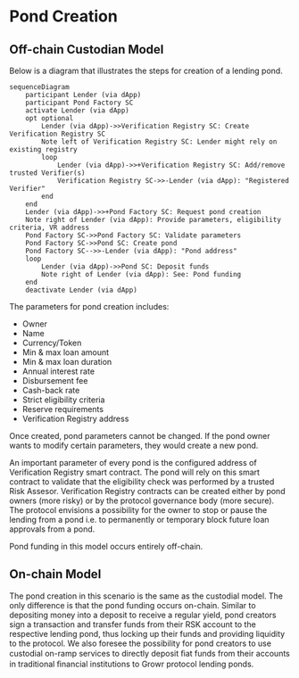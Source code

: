 # Pond Creation
## Off-chain Custodian Model
Below is a diagram that illustrates the steps for creation of a lending pond.
```mermaid
sequenceDiagram
    participant Lender (via dApp)
    participant Pond Factory SC
    activate Lender (via dApp)
    opt optional
        Lender (via dApp)->>Verification Registry SC: Create Verification Registry SC
        Note left of Verification Registry SC: Lender might rely on existing registry
        loop
            Lender (via dApp)->>+Verification Registry SC: Add/remove trusted Verifier(s)
            Verification Registry SC->>-Lender (via dApp): "Registered Verifier"
        end
    end
    Lender (via dApp)->>+Pond Factory SC: Request pond creation
    Note right of Lender (via dApp): Provide parameters, eligibility criteria, VR address
    Pond Factory SC->>Pond Factory SC: Validate parameters
    Pond Factory SC->>Pond SC: Create pond
    Pond Factory SC-->>-Lender (via dApp): "Pond address"
    loop
        Lender (via dApp)->>Pond SC: Deposit funds
        Note right of Lender (via dApp): See: Pond funding
    end
    deactivate Lender (via dApp)
```
The parameters for pond creation includes:
- Owner
- Name
- Currency/Token
- Min & max loan amount
- Min & max loan duration
- Annual interest rate
- Disbursement fee
- Cash-back rate
- Strict eligibility criteria
- Reserve requirements
- Verification Registry address

Once created, pond parameters cannot be changed. If the pond owner wants to modify certain parameters, they would create a new pond.

An important parameter of every pond is the configured address of Verification Registry smart contract. The pond will rely on this smart contract to validate that the eligibility check was performed by a trusted Risk Assesor. Verification Registry contracts can be created either by pond owners (more risky) or by the protocol governance body (more secure).  
The protocol envisions a possibility for the owner to stop or pause the lending from a pond i.e. to permanently or temporary block future loan approvals from a pond.

Pond funding in this model occurs entirely off-chain.
## On-chain Model
The pond creation in this scenario is the same as the custodial model. The only difference is that the pond funding occurs on-chain. Similar to depositing money into a deposit to receive a regular yield, pond creators sign a transaction and transfer funds from their RSK account to the respective lending pond, thus locking up their funds and providing liquidity to the protocol. We also foresee the possibility for pond creators to use custodial on-ramp services to directly deposit ﬁat funds from their accounts in traditional ﬁnancial institutions to Growr protocol lending ponds.
